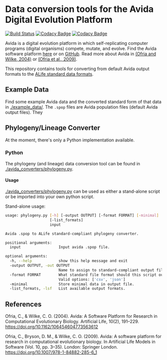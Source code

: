 # Data conversion tools for the Avida Digital Evolution Platform

[![Build Status](https://travis-ci.org/alife-data-standards/converters-avida.svg?branch=master)](https://travis-ci.org/alife-data-standards/converters-avida) [![Codacy Badge](https://api.codacy.com/project/badge/Grade/21530327bc4943498b09e5ed0286e95f)](https://www.codacy.com/app/ALife-Data-Standards/converters-avida?utm_source=github.com&amp;utm_medium=referral&amp;utm_content=alife-data-standards/converters-avida&amp;utm_campaign=Badge_Grade) [![Codacy Badge](https://api.codacy.com/project/badge/Coverage/21530327bc4943498b09e5ed0286e95f)](https://www.codacy.com/app/ALife-Data-Standards/converters-avida?utm_source=github.com&utm_medium=referral&utm_content=alife-data-standards/converters-avida&utm_campaign=Badge_Coverage)

Avida is a digital evolution platform in which self-replicating computer programs
(digital organisms) compete, mutate, and evolve. Find the Avida software platform
[here](https://avida.devosoft.org/) or on [GitHub](https://github.com/devosoft/avida).
Read more about Avida in [(Ofria and Wilke, 2004)](https://doi.org/10.1162/106454604773563612) 
or [(Ofria et al., 2009)](https://doi.org/10.1007/978-1-84882-285-6_1).

This repository contains tools for converting from default Avida output formats to
the [ALife standard data formats](https://github.com/alife-data-standards/alife-data-standards).

## Example Data

Find some example Avida data and the converted standard form of that data in [./example_data/](./example_data/).
The `.spop` files are Avida population files (default Avida output files). They

## Phylogeny/Lineage Converter

At the moment, there's only a Python implementation available.

### Python

The phylogeny (and lineage) data conversion tool can be found in
[./avida_converters/phylogeny.py](./avida_converters/phylogeny.py). 

#### Usage

[./avida_converters/phylogeny.py](./avida_converters/phylogeny.py) can be used as
either a stand-alone script or be imported into your own python script.

Stand-alone usage:

``` bash
usage: phylogeny.py [-h] [-output OUTPUT] [-format FORMAT] [-minimal]
                    [-list_formats]
                    input

Avida .spop to ALife standard-compliant phylogeny converter.

positional arguments:
  input                 Input avida .spop file.

optional arguments:
  -h, --help            show this help message and exit
  -output OUTPUT, -out OUTPUT
                        Name to assign to standard-compliant output file.
  -format FORMAT        What standard file format should this script output?
                        Valid options: ['csv', 'json']
  -minimal              Store minimal data in output file.
  -list_formats, -lsf   List available output formats.
```

## References

Ofria, C., & Wilke, C. O. (2004). Avida: A Software Platform for Research in Computational Evolutionary Biology. Artificial Life, 10(2), 191–229. <https://doi.org/10.1162/106454604773563612>

Ofria, C., Bryson, D. M., & Wilke, C. O. (2009). Avida: A software platform for research in computational evolutionary biology. In Artificial Life Models in Software (Vol. 10, pp. 3–35). London: Springer London. <https://doi.org/10.1007/978-1-84882-285-6_1>
